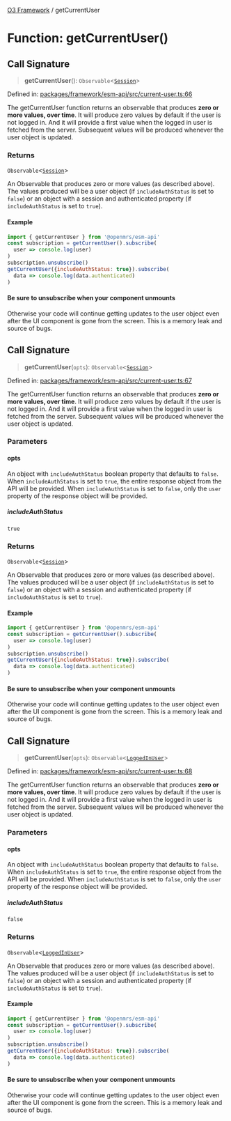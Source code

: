 [O3 Framework](../API.md) / getCurrentUser

# Function: getCurrentUser()

## Call Signature

> **getCurrentUser**(): `Observable`\<[`Session`](../interfaces/Session.md)\>

Defined in: [packages/framework/esm-api/src/current-user.ts:66](https://github.com/habeshabro/openmrs-esm-core/blob/main/packages/framework/esm-api/src/current-user.ts#L66)

The getCurrentUser function returns an observable that produces
**zero or more values, over time**. It will produce zero values
by default if the user is not logged in. And it will provide a
first value when the logged in user is fetched from the server.
Subsequent values will be produced whenever the user object is
updated.

### Returns

`Observable`\<[`Session`](../interfaces/Session.md)\>

An Observable that produces zero or more values (as
  described above). The values produced will be a user object (if
  `includeAuthStatus` is set to `false`) or an object with a session
  and authenticated property (if `includeAuthStatus` is set to `true`).

#### Example

```js
import { getCurrentUser } from '@openmrs/esm-api'
const subscription = getCurrentUser().subscribe(
  user => console.log(user)
)
subscription.unsubscribe()
getCurrentUser({includeAuthStatus: true}).subscribe(
  data => console.log(data.authenticated)
)
```

#### Be sure to unsubscribe when your component unmounts

Otherwise your code will continue getting updates to the user object
even after the UI component is gone from the screen. This is a memory
leak and source of bugs.

## Call Signature

> **getCurrentUser**(`opts`): `Observable`\<[`Session`](../interfaces/Session.md)\>

Defined in: [packages/framework/esm-api/src/current-user.ts:67](https://github.com/habeshabro/openmrs-esm-core/blob/main/packages/framework/esm-api/src/current-user.ts#L67)

The getCurrentUser function returns an observable that produces
**zero or more values, over time**. It will produce zero values
by default if the user is not logged in. And it will provide a
first value when the logged in user is fetched from the server.
Subsequent values will be produced whenever the user object is
updated.

### Parameters

#### opts

An object with `includeAuthStatus` boolean
  property that defaults to `false`. When `includeAuthStatus` is set
  to `true`, the entire response object from the API will be provided.
  When `includeAuthStatus` is set to `false`, only the `user` property
  of the response object will be provided.

##### includeAuthStatus

`true`

### Returns

`Observable`\<[`Session`](../interfaces/Session.md)\>

An Observable that produces zero or more values (as
  described above). The values produced will be a user object (if
  `includeAuthStatus` is set to `false`) or an object with a session
  and authenticated property (if `includeAuthStatus` is set to `true`).

#### Example

```js
import { getCurrentUser } from '@openmrs/esm-api'
const subscription = getCurrentUser().subscribe(
  user => console.log(user)
)
subscription.unsubscribe()
getCurrentUser({includeAuthStatus: true}).subscribe(
  data => console.log(data.authenticated)
)
```

#### Be sure to unsubscribe when your component unmounts

Otherwise your code will continue getting updates to the user object
even after the UI component is gone from the screen. This is a memory
leak and source of bugs.

## Call Signature

> **getCurrentUser**(`opts`): `Observable`\<[`LoggedInUser`](../interfaces/LoggedInUser.md)\>

Defined in: [packages/framework/esm-api/src/current-user.ts:68](https://github.com/habeshabro/openmrs-esm-core/blob/main/packages/framework/esm-api/src/current-user.ts#L68)

The getCurrentUser function returns an observable that produces
**zero or more values, over time**. It will produce zero values
by default if the user is not logged in. And it will provide a
first value when the logged in user is fetched from the server.
Subsequent values will be produced whenever the user object is
updated.

### Parameters

#### opts

An object with `includeAuthStatus` boolean
  property that defaults to `false`. When `includeAuthStatus` is set
  to `true`, the entire response object from the API will be provided.
  When `includeAuthStatus` is set to `false`, only the `user` property
  of the response object will be provided.

##### includeAuthStatus

`false`

### Returns

`Observable`\<[`LoggedInUser`](../interfaces/LoggedInUser.md)\>

An Observable that produces zero or more values (as
  described above). The values produced will be a user object (if
  `includeAuthStatus` is set to `false`) or an object with a session
  and authenticated property (if `includeAuthStatus` is set to `true`).

#### Example

```js
import { getCurrentUser } from '@openmrs/esm-api'
const subscription = getCurrentUser().subscribe(
  user => console.log(user)
)
subscription.unsubscribe()
getCurrentUser({includeAuthStatus: true}).subscribe(
  data => console.log(data.authenticated)
)
```

#### Be sure to unsubscribe when your component unmounts

Otherwise your code will continue getting updates to the user object
even after the UI component is gone from the screen. This is a memory
leak and source of bugs.
